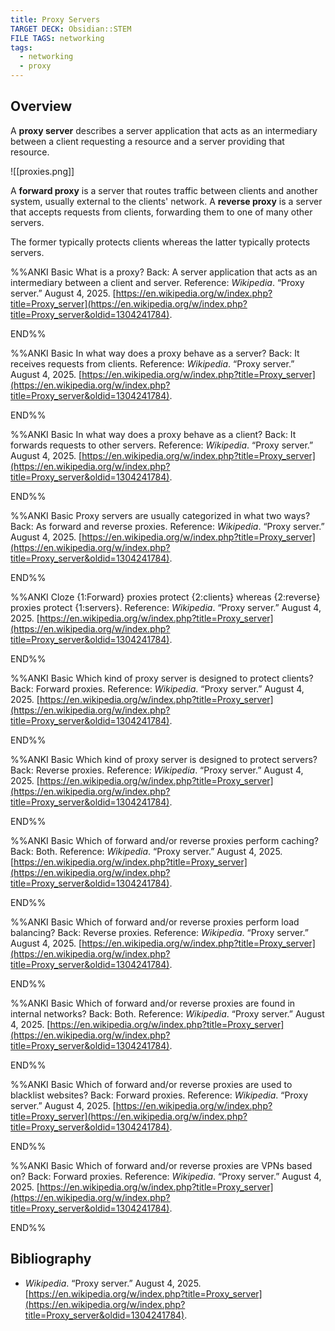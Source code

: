 ```yaml
---
title: Proxy Servers
TARGET DECK: Obsidian::STEM
FILE TAGS: networking
tags:
  - networking
  - proxy
---
```


## Overview

A **proxy server** describes a server application that acts as an intermediary between a client requesting a resource and a server providing that resource.

![[proxies.png]]

A **forward proxy** is a server that routes traffic between clients and another system, usually external to the clients' network. A **reverse proxy** is a server that accepts requests from clients, forwarding them to one of many other servers.

The former typically protects clients whereas the latter typically protects servers.

%%ANKI
Basic
What is a proxy?
Back: A server application that acts as an intermediary between a client and server.
Reference: _Wikipedia_. “Proxy server.” August 4, 2025. [https://en.wikipedia.org/w/index.php?title=Proxy_server](https://en.wikipedia.org/w/index.php?title=Proxy_server&oldid=1304241784).
<!--ID: 1754797462472-->
END%%

%%ANKI
Basic
In what way does a proxy behave as a server?
Back: It receives requests from clients.
Reference: _Wikipedia_. “Proxy server.” August 4, 2025. [https://en.wikipedia.org/w/index.php?title=Proxy_server](https://en.wikipedia.org/w/index.php?title=Proxy_server&oldid=1304241784).
<!--ID: 1754797462474-->
END%%

%%ANKI
Basic
In what way does a proxy behave as a client?
Back: It forwards requests to other servers.
Reference: _Wikipedia_. “Proxy server.” August 4, 2025. [https://en.wikipedia.org/w/index.php?title=Proxy_server](https://en.wikipedia.org/w/index.php?title=Proxy_server&oldid=1304241784).
<!--ID: 1754797462475-->
END%%

%%ANKI
Basic
Proxy servers are usually categorized in what two ways?
Back: As forward and reverse proxies.
Reference: _Wikipedia_. “Proxy server.” August 4, 2025. [https://en.wikipedia.org/w/index.php?title=Proxy_server](https://en.wikipedia.org/w/index.php?title=Proxy_server&oldid=1304241784).
<!--ID: 1754797462476-->
END%%

%%ANKI
Cloze
{1:Forward} proxies protect {2:clients} whereas {2:reverse} proxies protect {1:servers}.
Reference: _Wikipedia_. “Proxy server.” August 4, 2025. [https://en.wikipedia.org/w/index.php?title=Proxy_server](https://en.wikipedia.org/w/index.php?title=Proxy_server&oldid=1304241784).
<!--ID: 1754797462477-->
END%%

%%ANKI
Basic
Which kind of proxy server is designed to protect clients?
Back: Forward proxies.
Reference: _Wikipedia_. “Proxy server.” August 4, 2025. [https://en.wikipedia.org/w/index.php?title=Proxy_server](https://en.wikipedia.org/w/index.php?title=Proxy_server&oldid=1304241784).
<!--ID: 1754797462478-->
END%%

%%ANKI
Basic
Which kind of proxy server is designed to protect servers?
Back: Reverse proxies.
Reference: _Wikipedia_. “Proxy server.” August 4, 2025. [https://en.wikipedia.org/w/index.php?title=Proxy_server](https://en.wikipedia.org/w/index.php?title=Proxy_server&oldid=1304241784).
<!--ID: 1754797462479-->
END%%

%%ANKI
Basic
Which of forward and/or reverse proxies perform caching?
Back: Both.
Reference: _Wikipedia_. “Proxy server.” August 4, 2025. [https://en.wikipedia.org/w/index.php?title=Proxy_server](https://en.wikipedia.org/w/index.php?title=Proxy_server&oldid=1304241784).
<!--ID: 1754797462480-->
END%%

%%ANKI
Basic
Which of forward and/or reverse proxies perform load balancing?
Back: Reverse proxies.
Reference: _Wikipedia_. “Proxy server.” August 4, 2025. [https://en.wikipedia.org/w/index.php?title=Proxy_server](https://en.wikipedia.org/w/index.php?title=Proxy_server&oldid=1304241784).
<!--ID: 1754797462481-->
END%%

%%ANKI
Basic
Which of forward and/or reverse proxies are found in internal networks?
Back: Both.
Reference: _Wikipedia_. “Proxy server.” August 4, 2025. [https://en.wikipedia.org/w/index.php?title=Proxy_server](https://en.wikipedia.org/w/index.php?title=Proxy_server&oldid=1304241784).
<!--ID: 1754797462482-->
END%%

%%ANKI
Basic
Which of forward and/or reverse proxies are used to blacklist websites?
Back: Forward proxies.
Reference: _Wikipedia_. “Proxy server.” August 4, 2025. [https://en.wikipedia.org/w/index.php?title=Proxy_server](https://en.wikipedia.org/w/index.php?title=Proxy_server&oldid=1304241784).
<!--ID: 1754797462483-->
END%%

%%ANKI
Basic
Which of forward and/or reverse proxies are VPNs based on?
Back: Forward proxies.
Reference: _Wikipedia_. “Proxy server.” August 4, 2025. [https://en.wikipedia.org/w/index.php?title=Proxy_server](https://en.wikipedia.org/w/index.php?title=Proxy_server&oldid=1304241784).
<!--ID: 1754798367023-->
END%%

## Bibliography

* _Wikipedia_. “Proxy server.” August 4, 2025. [https://en.wikipedia.org/w/index.php?title=Proxy_server](https://en.wikipedia.org/w/index.php?title=Proxy_server&oldid=1304241784).